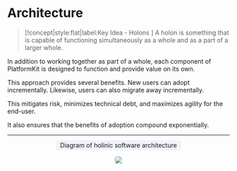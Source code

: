 # <i class="fas fa-fw fa-cogs"></i>Architecture

> [!concept|style:flat|label:Key Idea - Holons ]
A holon is something that is capable of functioning simultaneously as a whole and as a part of a larger whole.

In addition to working together as part of a whole, each component of PlatformKit is designed to function and provide value on its own.

This approach provides several benefits. New users can adopt incrementally. Likewise, users can also migrate away incrementally.

This mitigates risk, minimizes technical debt, and maximizes agility for the end-user.

It also ensures that the benefits of adoption compound exponentially.

<hr/>
<div align="center">
    <label style="background:rgba(180,200,255,0.2);padding:3px 10px;border-radius:3px;">Diagram of holinic software architecture</label><br><br>
    <img src="images/diagram.png" style="background:#fff;border-radius:4px;max-width:550px;"/>
</div>